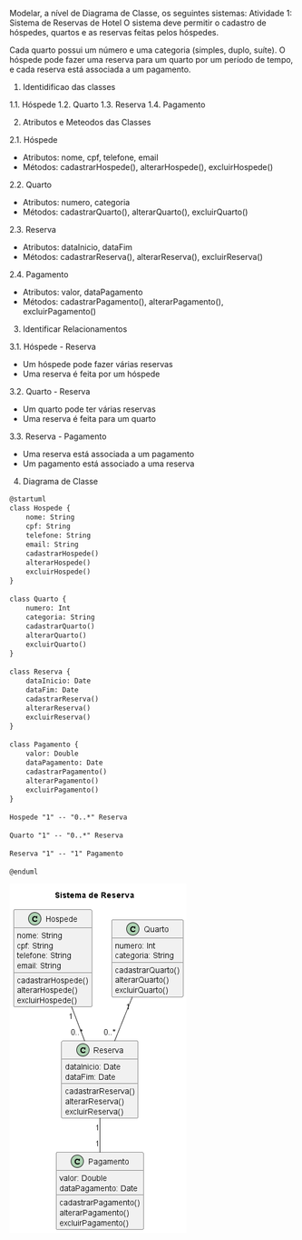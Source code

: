 Modelar, a nível de Diagrama de Classe, os seguintes sistemas:
Atividade 1: Sistema de Reservas de Hotel
O sistema deve permitir o cadastro de hóspedes, quartos e as reservas feitas pelos hóspedes.

Cada quarto possui um número e uma categoria (simples, duplo, suíte). O hóspede pode fazer uma reserva para um quarto por um período de tempo, e cada reserva está associada a um pagamento.


1. Identidificao das classes

1.1. Hóspede
1.2. Quarto
1.3. Reserva
1.4. Pagamento

2. Atributos e Meteodos das Classes

2.1. Hóspede
- Atributos: nome, cpf, telefone, email
- Métodos: cadastrarHospede(), alterarHospede(), excluirHospede()

2.2. Quarto
- Atributos: numero, categoria
- Métodos: cadastrarQuarto(), alterarQuarto(), excluirQuarto()

2.3. Reserva
- Atributos: dataInicio, dataFim
- Métodos: cadastrarReserva(), alterarReserva(), excluirReserva()

2.4. Pagamento
- Atributos: valor, dataPagamento
- Métodos: cadastrarPagamento(), alterarPagamento(), excluirPagamento()

3. Identificar Relacionamentos

3.1. Hóspede - Reserva
- Um hóspede pode fazer várias reservas
- Uma reserva é feita por um hóspede

3.2. Quarto - Reserva
- Um quarto pode ter várias reservas
- Uma reserva é feita para um quarto

3.3. Reserva - Pagamento
- Uma reserva está associada a um pagamento
- Um pagamento está associado a uma reserva

4. Diagrama de Classe

```plantuml
@startuml
class Hospede {
    nome: String
    cpf: String
    telefone: String
    email: String
    cadastrarHospede()
    alterarHospede()
    excluirHospede()
}

class Quarto {
    numero: Int
    categoria: String
    cadastrarQuarto()
    alterarQuarto()
    excluirQuarto()
}

class Reserva {
    dataInicio: Date
    dataFim: Date
    cadastrarReserva()
    alterarReserva()
    excluirReserva()
}

class Pagamento {
    valor: Double
    dataPagamento: Date
    cadastrarPagamento()
    alterarPagamento()
    excluirPagamento()
}

Hospede "1" -- "0..*" Reserva

Quarto "1" -- "0..*" Reserva

Reserva "1" -- "1" Pagamento

@enduml
```

![imagem do diagrama](./sistema_reserva.png)